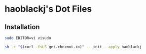 # haoblackj's Dot Files

## Installation

```bash
sudo EDITOR=vi visudo
```

```bash
sh -c "$(curl -fsLS get.chezmoi.io)" -- init --apply haoblackj
```

